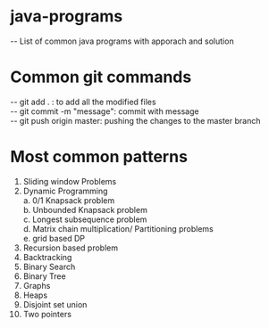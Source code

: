 # java-programs
-- List of common java programs with apporach and solution

# Common git commands
-- git add . : to add all the modified files  
-- git commit -m "message": commit with message  
-- git push origin master: pushing the changes to the master branch  

# Most common patterns
1. Sliding window Problems
2. Dynamic Programming  
    a. 0/1 Knapsack problem  
    b. Unbounded Knapsack problem  
    c. Longest subsequence problem  
    d. Matrix chain multiplication/ Partitioning problems  
    e. grid based DP  
3. Recursion based problem
4. Backtracking 
5. Binary Search
6. Binary Tree
7. Graphs
8. Heaps
9. Disjoint set union
10. Two pointers
